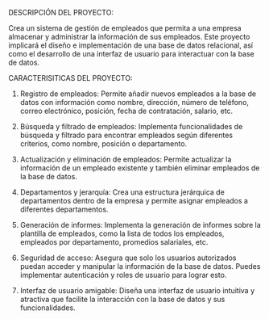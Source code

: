 DESCRIPCIÓN DEL PROYECTO:

Crea un sistema de gestión de empleados que permita a una empresa almacenar y administrar la información de sus empleados. Este proyecto implicará el diseño e implementación de una base de datos relacional, así como el desarrollo de una interfaz de usuario para interactuar con la base de datos.

CARACTERISITICAS DEL PROYECTO:
1. Registro de empleados: Permite añadir nuevos empleados a la base de datos con información como nombre, dirección, número de teléfono, correo electrónico, posición, fecha de contratación, salario, etc.

2. Búsqueda y filtrado de empleados: Implementa funcionalidades de búsqueda y filtrado para encontrar empleados según diferentes criterios, como nombre, posición o departamento.

3. Actualización y eliminación de empleados: Permite actualizar la información de un empleado existente y también eliminar empleados de la base de datos.

4. Departamentos y jerarquía: Crea una estructura jerárquica de departamentos dentro de la empresa y permite asignar empleados a diferentes departamentos.

5. Generación de informes: Implementa la generación de informes sobre la plantilla de empleados, como la lista de todos los empleados, empleados por departamento, promedios salariales, etc.

6. Seguridad de acceso: Asegura que solo los usuarios autorizados puedan acceder y manipular la información de la base de datos. Puedes implementar autenticación y roles de usuario para lograr esto.

7. Interfaz de usuario amigable: Diseña una interfaz de usuario intuitiva y atractiva que facilite la interacción con la base de datos y sus funcionalidades.
